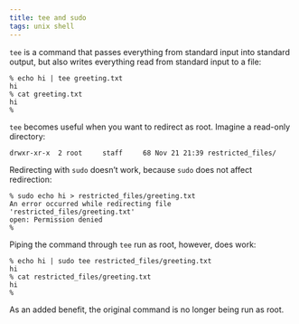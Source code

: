 ```yaml
---
title: tee and sudo
tags: unix shell
---
```


`tee` is a command that passes everything from standard input into standard output, but also writes everything read from standard input to a file:

```
% echo hi | tee greeting.txt
hi
% cat greeting.txt
hi
%
```

`tee` becomes useful when you want to redirect as root. Imagine a read-only directory:

```
drwxr-xr-x  2 root     staff     68 Nov 21 21:39 restricted_files/
```

Redirecting with `sudo` doesn’t work, because `sudo` does not affect redirection:

```
% sudo echo hi > restricted_files/greeting.txt
An error occurred while redirecting file 'restricted_files/greeting.txt'
open: Permission denied
%
```

Piping the command through `tee` run as root, however, does work:

```
% echo hi | sudo tee restricted_files/greeting.txt
hi
% cat restricted_files/greeting.txt
hi
%
```

As an added benefit, the original command is no longer being run as root.

